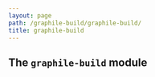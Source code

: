 ```yaml
---
layout: page
path: /graphile-build/graphile-build/
title: graphile-build
---
```


## The `graphile-build` module
